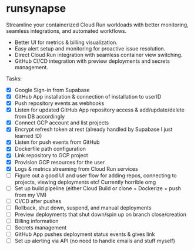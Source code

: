 # runsynapse
Streamline your containerized Cloud Run workloads with better monitoring, seamless integrations, and automated workflows.
- Better UI for metrics & billing visualization.
- Easy alert setup and monitoring for proactive issue resolution.
- Direct Cloud Run integration with seamless container view switching.
- GitHub CI/CD integration with preview deployments and secrets management.

Tasks:
- [x] Google Sign-in from Supabase
- [x] GitHub App installation & connection of installation to userID
- [x] Push repository events as webhooks
- [x] Listen for updated GitHub App repository access & add/update/delete from DB accordingly
- [x] Connect GCP account and list projects
- [x] Encrypt refresh token at rest (already handled by Supabase I just learned :D)
- [x] Listen for push events from GitHub
- [x] Dockerfile path configuration
- [x] Link repository to GCP project
- [x] Provision GCP resources for the user
- [x] Logs & metrics streaming from Cloud Run services
- [ ] Figure out a good UI and user flow for adding repos, connecting to projects, viewing deployments etc! Currently horrible omg
- [ ] Set up build pipeline (either Cloud Build or clone + Dockerize + push from my VM)
- [ ] CI/CD after pushes
- [ ] Rollback, shut down, suspend, and manual deployments
- [ ] Preview deployments that shut down/spin up on branch close/creation
- [ ] Billing information
- [ ] Secrets management
- [ ] GitHub App pushes deployment status events & gives link
- [ ] Set up alerting via API (no need to handle emails and stuff myself)
